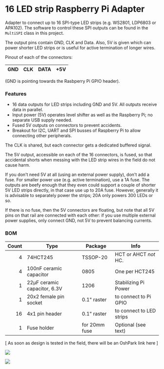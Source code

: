 16 LED strip Raspberry Pi Adapter
=================================

Adapter to connect up to 16 SPI-type LED strips (e.g. WS2801, LDP6803 or APA102).
The software to control these SPI outputs can be found in the `MultiSPI` class
in this project.

The output pins contain GND, CLK and Data. Also, 5V is given which can power
shorter LED strips or is useful for active termination of longer wires.

Pinout of each of the connectors:

GND | CLK | DATA | +5V
---:|:---:|:----:|:---

(GND is pointing towards the Rasbperry Pi GPIO header).

### Features

* 16 data outputs for LED strips including GND and 5V. All outputs receive data
  in parallel.
* Input power (5V) operates level shifter as well as the Raspberry Pi; no
  separate USB supply needed.
* Fused 5V outputs on connectors to prevent accidents.
* Breakout for I2C, UART and SPI busses of Raspberry Pi to allow connecting
  other peripherals.

The CLK is shared, but each connector gets a dedicated buffered signal.

The 5V output, accessible on each of the 16 connectors, is fused, so that
accidental shorts when messing with the LED strip wires in the field do not
cause harm.

If you don't need 5V at all (using an external power supply), don't add a fuse.
For smaller power use (e.g. active termination), use a 1A fuse.
The outputs are beefy enough that they even could support a couple of
shorter 5V LED strips directly, in that case use up to 20A fuse. However,
generally it is advisable to separately power the strips;
20A only powers 300 LEDs or so.

If there is no fuse, then the 5V connectors are floating, but note that all
5V pins on that rail are connected with each other: if you use multiple
external power supplies, only connect GND, not 5V to prevent balancing currents.

### BOM
Count | Type                        | Package      | Info
-----:|-----------------------------|--------------|------------
    4 | 74HCT245                    | TSSOP-20     | HCT or AHCT _not_ HC.
    4 | 100nF ceramic capacitor     | 0805         | One per HCT245
    1 | 22µF ceramic capacitor, 6.3V| 1206         | Stabilizing Pi Power
    1 | 20x2 female pin socket      | 0.1" raster  | to connect to Pi GPIO
   16 | 4x1 pin header              | 0.1" raster  | to connect to LED strips
    1 | Fuse holder                 | for 20mm fuse| Optional (see text)

[ As soon as design is tested in the field, there will be an OshPark link here ]

![](../img/pi-adapter-sch.png)

![](../img/pi-adapter-pcb.png)
